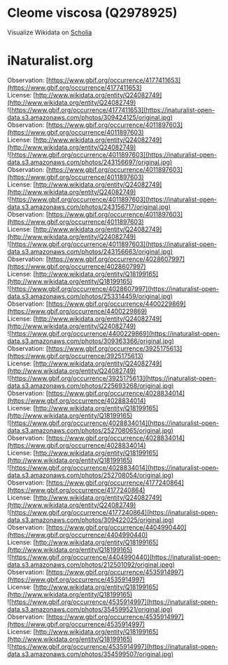 
Cleome viscosa (Q2978925)
=========================
  
Visualize Wikidata on [Scholia](https://scholia.toolforge.org/taxon/Q2978925)
# iNaturalist.org
  
Observation: [https://www.gbif.org/occurrence/4177411653](https://www.gbif.org/occurrence/4177411653)  
License: [http://www.wikidata.org/entity/Q24082749](http://www.wikidata.org/entity/Q24082749)  
![https://www.gbif.org/occurrence/4177411653](https://inaturalist-open-data.s3.amazonaws.com/photos/309424125/original.jpg)  
Observation: [https://www.gbif.org/occurrence/4011897603](https://www.gbif.org/occurrence/4011897603)  
License: [http://www.wikidata.org/entity/Q24082749](http://www.wikidata.org/entity/Q24082749)  
![https://www.gbif.org/occurrence/4011897603](https://inaturalist-open-data.s3.amazonaws.com/photos/243156697/original.jpg)  
Observation: [https://www.gbif.org/occurrence/4011897603](https://www.gbif.org/occurrence/4011897603)  
License: [http://www.wikidata.org/entity/Q24082749](http://www.wikidata.org/entity/Q24082749)  
![https://www.gbif.org/occurrence/4011897603](https://inaturalist-open-data.s3.amazonaws.com/photos/243156717/original.jpg)  
Observation: [https://www.gbif.org/occurrence/4011897603](https://www.gbif.org/occurrence/4011897603)  
License: [http://www.wikidata.org/entity/Q24082749](http://www.wikidata.org/entity/Q24082749)  
![https://www.gbif.org/occurrence/4011897603](https://inaturalist-open-data.s3.amazonaws.com/photos/243156663/original.jpg)  
Observation: [https://www.gbif.org/occurrence/4028607997](https://www.gbif.org/occurrence/4028607997)  
License: [http://www.wikidata.org/entity/Q18199165](http://www.wikidata.org/entity/Q18199165)  
![https://www.gbif.org/occurrence/4028607997](https://inaturalist-open-data.s3.amazonaws.com/photos/253314459/original.jpg)  
Observation: [https://www.gbif.org/occurrence/4400229869](https://www.gbif.org/occurrence/4400229869)  
License: [http://www.wikidata.org/entity/Q24082749](http://www.wikidata.org/entity/Q24082749)  
![https://www.gbif.org/occurrence/4400229869](https://inaturalist-open-data.s3.amazonaws.com/photos/309363366/original.jpg)  
Observation: [https://www.gbif.org/occurrence/3925175613](https://www.gbif.org/occurrence/3925175613)  
License: [http://www.wikidata.org/entity/Q24082749](http://www.wikidata.org/entity/Q24082749)  
![https://www.gbif.org/occurrence/3925175613](https://inaturalist-open-data.s3.amazonaws.com/photos/225693268/original.jpg)  
Observation: [https://www.gbif.org/occurrence/4028834014](https://www.gbif.org/occurrence/4028834014)  
License: [http://www.wikidata.org/entity/Q18199165](http://www.wikidata.org/entity/Q18199165)  
![https://www.gbif.org/occurrence/4028834014](https://inaturalist-open-data.s3.amazonaws.com/photos/252708065/original.jpg)  
Observation: [https://www.gbif.org/occurrence/4028834014](https://www.gbif.org/occurrence/4028834014)  
License: [http://www.wikidata.org/entity/Q18199165](http://www.wikidata.org/entity/Q18199165)  
![https://www.gbif.org/occurrence/4028834014](https://inaturalist-open-data.s3.amazonaws.com/photos/252708054/original.jpg)  
Observation: [https://www.gbif.org/occurrence/4177240864](https://www.gbif.org/occurrence/4177240864)  
License: [http://www.wikidata.org/entity/Q24082749](http://www.wikidata.org/entity/Q24082749)  
![https://www.gbif.org/occurrence/4177240864](https://inaturalist-open-data.s3.amazonaws.com/photos/309422025/original.jpg)  
Observation: [https://www.gbif.org/occurrence/4404990440](https://www.gbif.org/occurrence/4404990440)  
License: [http://www.wikidata.org/entity/Q18199165](http://www.wikidata.org/entity/Q18199165)  
![https://www.gbif.org/occurrence/4404990440](https://inaturalist-open-data.s3.amazonaws.com/photos/212501092/original.jpeg)  
Observation: [https://www.gbif.org/occurrence/4535914997](https://www.gbif.org/occurrence/4535914997)  
License: [http://www.wikidata.org/entity/Q18199165](http://www.wikidata.org/entity/Q18199165)  
![https://www.gbif.org/occurrence/4535914997](https://inaturalist-open-data.s3.amazonaws.com/photos/354599521/original.jpg)  
Observation: [https://www.gbif.org/occurrence/4535914997](https://www.gbif.org/occurrence/4535914997)  
License: [http://www.wikidata.org/entity/Q18199165](http://www.wikidata.org/entity/Q18199165)  
![https://www.gbif.org/occurrence/4535914997](https://inaturalist-open-data.s3.amazonaws.com/photos/354599507/original.jpg)